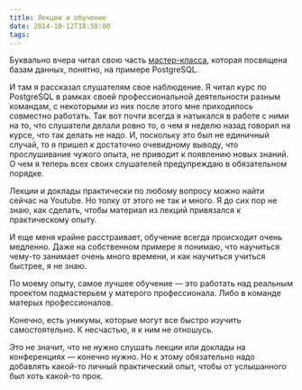```yaml
---
title: Лекции и обучение
date: 2014-10-12T18:58:00
tags:
---
```


Буквально вчера читал свою часть [мастер-класса](http://brainwashing.pro/rails), которая посвящена базам данных,
понятно, на примере PostgreSQL.

И там я рассказал слушателям свое наблюдение. Я читал курс по PostgreSQL в рамках своей профессиональной деятельности
разным командам, с некоторыми из них после этого мне приходилось совместно работать. Так вот почти всегда я натыкался в
работе с ними на то, что слушатели делали ровно то, о чем я неделю назад говорил на курсе, что так делать не надо. И,
поскольку это был не единичный случай, то я пришел к достаточно очевидному выводу, что прослушивание чужого опыта, не
приводит к появлению новых знаний. О чем я теперь всех своих слушателей предупреждаю в обязательном порядке.

Лекции и доклады практически по любому вопросу можно найти сейчас на Youtube. Но толку от этого не так и много. Я до сих
пор не знаю, как сделать, чтобы материал из лекций привязался к практическому опыту.

И еще меня крайне расстраивает, обучение всегда происходит очень медленно. Даже на собственном примере я
понимаю, что научиться чему-то занимает очень много времени, и как научиться учиться быстрее, я не знаю.

По моему опыту, самое лучшее обучение — это работать над реальным проектом подмастерьем у матерого профессионала.
Либо в команде матерых профессионалов.

Конечно, есть уникумы, которые могут все быстро изучить самостоятельно. К несчастью, я к ним не отношусь.

Это не значит, что не нужно слушать лекции или доклады на конференциях — конечно нужно. Но к этому обязательно надо
добавлять какой-то личный практический опыт, чтобы от услышанного был хоть какой-то прок.
